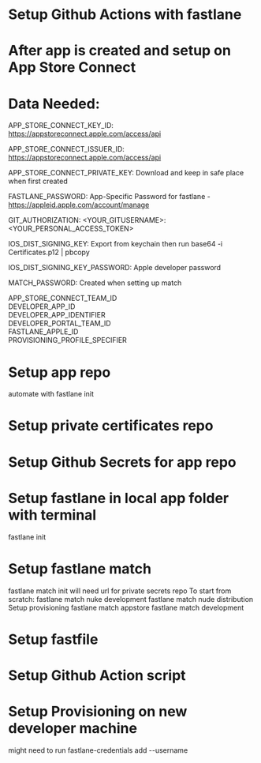 # Setup Github Actions with fastlane

# After app is created and setup on App Store Connect

# Data Needed:
APP_STORE_CONNECT_KEY_ID: https://appstoreconnect.apple.com/access/api

APP_STORE_CONNECT_ISSUER_ID: https://appstoreconnect.apple.com/access/api

APP_STORE_CONNECT_PRIVATE_KEY: Download and keep in safe place when first created

FASTLANE_PASSWORD: App-Specific Password for fastlane - https://appleid.apple.com/account/manage

GIT_AUTHORIZATION: <YOUR_GITUSERNAME>:<YOUR_PERSONAL_ACCESS_TOKEN>

IOS_DIST_SIGNING_KEY: Export from keychain then run  base64 -i Certificates.p12 | pbcopy

IOS_DIST_SIGNING_KEY_PASSWORD: Apple developer password

MATCH_PASSWORD: Created when setting up match



APP_STORE_CONNECT_TEAM_ID<br>
DEVELOPER_APP_ID<br>
DEVELOPER_APP_IDENTIFIER<br>
DEVELOPER_PORTAL_TEAM_ID<br>
FASTLANE_APPLE_ID<br>
PROVISIONING_PROFILE_SPECIFIER<br>




# Setup app repo
  automate with fastlane init


# Setup private certificates repo


# Setup Github Secrets for app repo


# Setup fastlane in local app folder with terminal
  fastlane init


# Setup fastlane match
  fastlane match init
    will need url for private secrets repo
  To start from scratch:
    fastlane match nuke development
    fastlane match nude distribution
  Setup provisioning
    fastlane match appstore
    fastlane match development


# Setup fastfile


# Setup Github Action script


# Setup Provisioning on new developer machine

might need to run fastlane-credentials add --username
